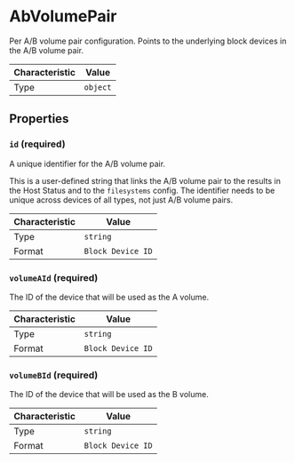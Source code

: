 <!-- THIS FILE IS AUTOMATICALLY GENERATED BY DOCBUILDER, DO NOT EDIT MANUALLY! -->

# AbVolumePair

Per A/B volume pair configuration. Points to the underlying block devices in the A/B volume pair.

| Characteristic | Value    |
| -------------- | -------- |
| Type           | `object` |

## Properties

### `id` **<span>(required)</span>**

A unique identifier for the A/B volume pair.

This is a user-defined string that links the A/B volume pair to the results in the Host Status and to the `filesystems` config. The identifier needs to be unique across devices of all types, not just A/B volume pairs.

| Characteristic | Value             |
| -------------- | ----------------- |
| Type           | `string`          |
| Format         | `Block Device ID` |

### `volumeAId` **<span>(required)</span>**

The ID of the device that will be used as the A volume.

| Characteristic | Value             |
| -------------- | ----------------- |
| Type           | `string`          |
| Format         | `Block Device ID` |

### `volumeBId` **<span>(required)</span>**

The ID of the device that will be used as the B volume.

| Characteristic | Value             |
| -------------- | ----------------- |
| Type           | `string`          |
| Format         | `Block Device ID` |

